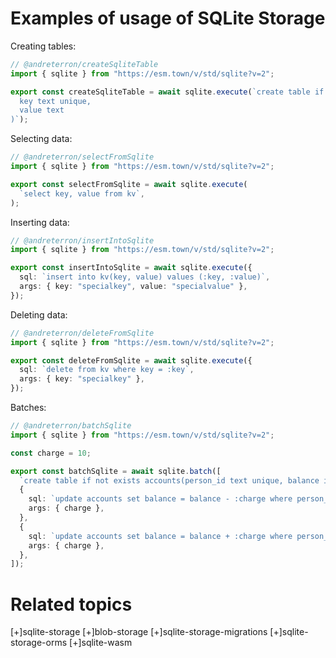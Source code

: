# Examples of usage of SQLite Storage

Creating tables:
```ts
// @andreterron/createSqliteTable
import { sqlite } from "https://esm.town/v/std/sqlite?v=2";

export const createSqliteTable = await sqlite.execute(`create table if not exists kv(
  key text unique, 
  value text
)`);
```

Selecting data:
```ts
// @andreterron/selectFromSqlite
import { sqlite } from "https://esm.town/v/std/sqlite?v=2";

export const selectFromSqlite = await sqlite.execute(
  `select key, value from kv`,
);
```

Inserting data:
```ts
// @andreterron/insertIntoSqlite
import { sqlite } from "https://esm.town/v/std/sqlite?v=2";

export const insertIntoSqlite = await sqlite.execute({
  sql: `insert into kv(key, value) values (:key, :value)`,
  args: { key: "specialkey", value: "specialvalue" },
});
```

Deleting data:
```ts
// @andreterron/deleteFromSqlite
import { sqlite } from "https://esm.town/v/std/sqlite?v=2";

export const deleteFromSqlite = await sqlite.execute({
  sql: `delete from kv where key = :key`,
  args: { key: "specialkey" },
});
```

Batches:
```ts
// @andreterron/batchSqlite
import { sqlite } from "https://esm.town/v/std/sqlite?v=2";

const charge = 10;

export const batchSqlite = await sqlite.batch([
  `create table if not exists accounts(person_id text unique, balance integer)`,
  {
    sql: `update accounts set balance = balance - :charge where person_id = 'Bob'`,
    args: { charge },
  },
  {
    sql: `update accounts set balance = balance + :charge where person_id = 'Alice'`,
    args: { charge },
  },
]);
```

# Related topics

[+]sqlite-storage
[+]blob-storage
[+]sqlite-storage-migrations
[+]sqlite-storage-orms
[+]sqlite-wasm